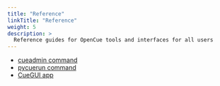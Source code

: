 ```yaml
---
title: "Reference"
linkTitle: "Reference"
weight: 5
description: >
  Reference guides for OpenCue tools and interfaces for all users
---
```


*   [cueadmin command](/docs/reference/commands/cueadmin)
*   [pycuerun command](/docs/reference/commands/pycuerun)
*   [CueGUI app](/docs/reference/cuegui-reference)
